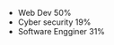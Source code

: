 - Web Dev 50%
- Cyber security 19%
- Software Engginer 31%

<!---
Someone090924/Someone090924 is a ✨ special ✨ repository because its `README.md` (this file) appears on your GitHub profile.
You can click the Preview link to take a look at your changes.
--->
